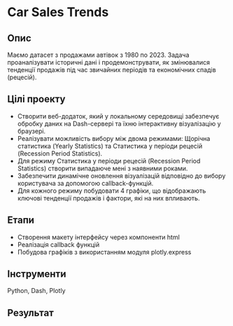 # Car Sales Trends

## Опис
Маємо датасет з продажами автівок з 1980 по 2023. Задача проаналізувати історичні дані і продемонструвати, як змінювалися тенденції продажів під час звичайних періодів та економічних спадів (рецесій). 

## Цілі проекту
- Створити веб-додаток, який у локальному середовищі забезпечує обробку даних на Dash-сервері та їхню інтерактивну візуалізацію у браузері.
- Реалізувати можливість вибору між двома режимами: Щорічна статистика (Yearly Statistics) та Статистика у періоди рецесій (Recession Period Statistics).
- Для режиму Статистика у періоди рецесій (Recession Period Statistics) створити випадаюче мені з наявними роками.
- Забезпечити динамічне оновлення візуалізацій відповідно до вибору користувача за допомогою callback-функцій.
- Для кожного режиму побудовати 4 графіки, що відображають ключові тенденції продажів і фактори, які на них впливають.
  
## Етапи
- Створення макету інтерфейсу через компоненти html
- Реалізація callback функцій
- Побудова графіків з використанням модуля plotly.express

## Інструменти
Python, Dash, Plotly

## Результат



